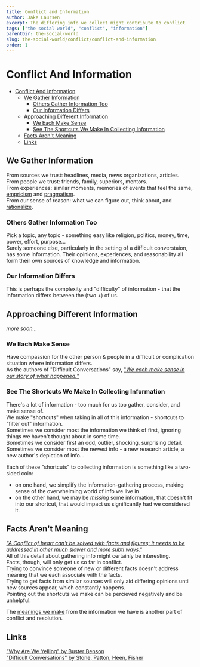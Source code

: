 ```yaml
---
title: Conflict and Information
author: Jake Laursen
excerpt: The differing info we collect might contribute to conflict
tags: ["the social world", "conflict", "information"]  
parentDir: the-social-world
slug: the-social-world/conflict/conflict-and-information
order: 1
---
```


# Conflict And Information
- [Conflict And Information](#conflict-and-information)
  - [We Gather Information](#we-gather-information)
    - [Others Gather Information Too](#others-gather-information-too)
    - [Our Information Differs](#our-information-differs)
  - [Approaching Different Information](#approaching-different-information)
    - [We Each Make Sense](#we-each-make-sense)
    - [See The Shortcuts We Make In Collecting Information](#see-the-shortcuts-we-make-in-collecting-information)
  - [Facts Aren't Meaning](#facts-arent-meaning)
  - [Links](#links)

## We Gather Information
From sources we trust: headlines, media, news organizations, articles.  
From people we trust: friends, family, superiors, mentors.  
From experiences: similar moments, memories of events that feel the same, [empricism](https://en.wikipedia.org/wiki/Epistemology#Empiricism) and [pragmatism](https://en.wikipedia.org/wiki/Epistemology#Pragmatism).  
From our sense of reason: what we can figure out, think about, and [rationalize](https://en.wikipedia.org/wiki/Epistemology#Rationalism).  

### Others Gather Information Too
Pick a topic, any topic - something easy like religion, politics, money, time, power, effort, purpose...  
Surely someone else, particularly in the setting of a difficult converstaion, has some information. Their opinions, experiences, and reasonability all form their own sources of knowledge and information.  

### Our Information Differs
This is perhaps the complexity and "difficulty" of information - that the information differs between the (two +) of us.  

## Approaching Different Information
_more soon..._  
### We Each Make Sense
Have compassion for the other person & people in a difficult or complication situation where information differs.  
As the authors of "Difficult Conversations" say, ["_We each make sense in our story of what happened._"](https://www.amazon.com/Difficult-Conversations-Discuss-What-Matters/dp/0143118447/ref=sr_1_1?crid=3EGUXM56Q8K4K&keywords=difficult+conversations&qid=1675385481&sprefix=difficult+conversations%2Caps%2C99&sr=8-1)


### See The Shortcuts We Make In Collecting Information
There's a lot of information - too much for us too gather, consider, and make sense of.  
We make "shortcuts" when taking in all of this information - shortcuts to "filter out" information.  
Sometimes we consider most the information we think of first, ignoring things we haven't thought about in some time.  
Sometimes we consider first an odd, outlier, shocking, surprising detail. 
Sometimes we consider most the newest info - a new research article, a new author's depiction of info...  

Each of these "shortcuts" to collecting information is something like a two-sided coin:
- on one hand, we simplify the information-gathering process, making sense of the overwhelming world of info we live in
- on the other hand, we may be _missing_ some information, that doesn't fit into our shortcut, that would impact us significantly had we considered it.  


## Facts Aren't Meaning
[_"A Conflict of heart can't be solved with facts and figures; it needs to be addressed in other much  slower and more subtl ways."_](https://www.amazon.com/Why-Are-We-Yelling-hardcover/dp/0525540105/ref=tmm_hrd_swatch_0?_encoding=UTF8&qid=1675384779&sr=8-1)  
All of this detail about gathering info might certainly be interesting.  
Facts, though,  will only get us so far in conflict.  
Trying to convince someone of new or different facts doesn't address meaning that we each associate with the facts.  
Trying to get facts from similar sources will only aid differing opinions until new sources appear, which constantly happens.  
Pointing out the shortcuts we make can be percieved negatively and be unhelpful.  

The [meanings we make](/the-social-world/conflict/conflict-and-meaning) from the information we have is another part of conflict and resolution.  

## Links
["Why Are We Yelling" by Buster Benson](https://www.amazon.com/Why-Are-We-Yelling-hardcover/dp/0525540105/ref=tmm_hrd_swatch_0?_encoding=UTF8&qid=1675384779&sr=8-1)  
["Difficult Conversations" by Stone, Patton, Heen, Fisher](https://www.amazon.com/Difficult-Conversations-Discuss-What-Matters/dp/0143118447/ref=sr_1_1?crid=3EGUXM56Q8K4K&keywords=difficult+conversations&qid=1675385481&sprefix=difficult+conversations%2Caps%2C99&sr=8-1)
